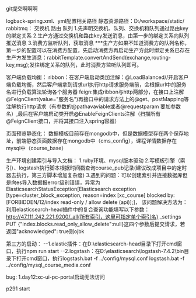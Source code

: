 git提交啊啊啊

logback-spring.xml、yml配置相关路径
静态资源路径：D:/workspace/static/
rabbitmq：
    交换机 路由 队列
1.先声明交换机、队列、交换机和队列通过路由key的绑定关系
2.生产方通过交换机和路由key发送消息，由第一步的绑定关系向队列推送消息
3.消费方监听队列，获取消息
***生产方如果不知道消费方的队列名称，第一步的配置可以在消费方配置，先启动消费方再启动生产方此时绑定关系已存在
生产方发生消息：rabbitTemplate.convertAndSend(exchange,routing-key,msg);发往绑定关系的队列，此时消费方监听队列即可。

客户端负载均衡：
 ribbon：在客户端启动类加注解：@LoadBalanced//开启客户端负载均衡，然后客户端拿到请求url执行http请求服务端前，会根据url中的服务名进行负载算法轮询各个服务器
 feign:集成ribbon与http两部分，在接口上注解@FeignClient(value="服务名")再接口中的请求方法上的@get、postMapping等注解执行http请求（有参数的@pathavaviable或者@requestparam
 要加参数名）,最后在客户端启动类开启@EnableFeignClients注解（扫描所有@FeignClient接口，并将其接口注入spring容器）
 
页面预览静态化：
    数据模板目前存在mongodb中，但是数据模型存在两个保存地址，前端静态页面数据存在mongodb中（cms_config），课程详情数据存在mysql中（course_base）



生产环境创建索引与导入文档：
1.ruby环境、mysql版本驱动
2.写模板引擎（索引）、logstash执行脚本根据时间戳查询course_pub记录(建议改成项目中的定时器去执行，第三方脚本增加复杂度)
3.遇到的问题：可以创建索引并连接数据库但是向es导入数据报error级别错误，异常为ElasticsearchStatusException[Elasticsearch exception [type=cluster_block_exception, reason=index [xc_course] blocked by: [FORBIDDEN/12/index read-only / allow delete (api)];]，
该问题解决方法为：利用elasticsearch-head插件中的复合查询功能填写以下参数：http://47.111.242.221:9200/_all(所有索引，这里可指定单个索引名)   _settings    PUT    {"index.blocks.read_only_allow_delete":null}这四个参数后提交请求，若返回"acknowledged": true则ojbk


第三方的启动：
--1.elastic插件：在D:\elasticsearch-head目录下打开cmd窗口，执行npm run start
--2.logstash：在D:\elasticsearch\logstash-7.4.2\bin目录下打开cmd窗口，执行logstash.bat -f ../config/mysql.conf
logstash.bat -f ../config/mysql_course_media.conf



bug:
1.day12:xc-ui-pc-portal启动无法访问


p291 start



